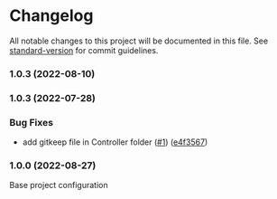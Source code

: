 # Changelog

All notable changes to this project will be documented in this file. See [standard-version](https://github.com/conventional-changelog/standard-version) for commit guidelines.

### 1.0.3 (2022-08-10)

### 1.0.3 (2022-07-28)


### Bug Fixes

* add gitkeep file in Controller folder ([#1](https://github.com/archi-tektur/symfony-bootstrap/issues/1)) ([e4f3567](https://github.com/archi-tektur/symfony-bootstrap/commit/e4f35674cb6f8758276932c0eb6593dc018237dc))

### 1.0.0 (2022-08-27)
Base project configuration